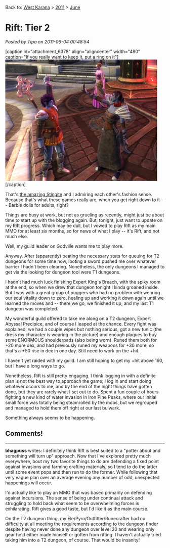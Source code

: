 Back to: [West Karana](/posts/westkarana.md) > [2011](/posts/2011/westkarana.md) > [June](./westkarana.md)
# Rift: Tier 2

*Posted by Tipa on 2011-06-04 00:48:54*

[caption id="attachment\_6378" align="aligncenter" width="480" caption="If you really want to keep it, put a ring on it"][![](../../../uploads/2011/06/rift-2011-06-04-01-26-47-06-480x384.jpg "If you really want to keep it, put a ring on it")](../../../uploads/2011/06/rift-2011-06-04-01-26-47-06.jpg)[/caption]

That's [the amazing Stingite](http://rift.happydueling.com/) and I admiring each other's fashion sense. Because that's what these games really are, when you get right down to it -- Barbie dolls for adults, right?

Things are busy at work, but not as grueling as recently, might just be about time to start up with the blogging again. But, tonight, just want to update on my Rift progress. Which may be dull, but I vowed to play Rift as my main MMO for at least six months, so for news of what I play -- it's Rift, and not much else.

Well, my guild leader on Godville wants me to play more.

Anyway. After (apparently) beating the necessary stats for queuing for T2 dungeons for some time now, looting a sword pushed me over whatever barrier I hadn't been clearing. Nonetheless, the only dungeons I managed to get via the looking for dungeon tool were T1 dungeons.

I hadn't had much luck finishing Expert King's Breach, with the spiky room at the end, so when we drew that dungeon tonight I kinda groaned inside. But I was with a great group of puggers who had no problem with wearing our soul vitality down to zero, healing up and working it down again until we learned the moves and -- there we go, we finished it up, and my last T1 dungeon was completed.

My wonderful guild offered to take me along on a T2 dungeon, Expert Abyssal Precipice, and of course I leaped at the chance. Every fight was explained, we had a couple wipes but nothing serious, got a new tunic (the dress my character is wearing in the picture) and enough plaques to buy some ENORMOUS shoulderpads (also being worn). Runed them both for +20 more dex, and had previously runed my weapons for +30 more, so that's a +50 rise in dex in one day. Still need to work on the +hit.

I haven't yet raided with my guild. I am still hoping to get my +hit above 160, but I have a long ways to go.

Nonetheless, Rift is still pretty engaging. I think logging in with a definite plan is not the best way to approach the game; I log in and start doing whatever occurs to me, and by the end of the night things have gotten done, but they are rarely what I set out to do. Spent a fun couple of hours fighting a new kind of water invasion in Iron Pine Peaks, where our initial small force was totally being steamrolled by the mobs, but we regrouped and managed to hold them off right at our last bulwark.

Something always seems to be happening.

## Comments!

---

**bhagpuss** writes: I definitely think Rift is best suited to a "potter about and something will turn up" approach. Now that I've explored pretty much everywhere, bout my two favorite things to do are defending a fixed point against invasions and farming crafting materials, so I tend to do the latter until some event pops and then run to do the former. While following that very vague plan over an average evening any number of odd, unexpected happenings will occur.

I'd actually like to play an MMO that was based primarily on defending against incursions. The sense of being under continual attack and struggling to hold back what seem to be overwhelming forces is exhilarating. Rift gives a good taste, but I'd like it as the main course.

On the T2 dungeon thing, my Ele/Pyro/Outfitter/Runecrafter had no difficulty at all meeting the requirements according to the dungeon finder despite having never done any dungeon over level 20 and wearing only gear he'd either made himself or gotten from rifting. I haven't actually tried taking him into a T2 dungeon, of course. That would be insanity!

